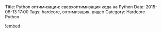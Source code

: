 Title: Python оптимизации: сверхоптимизация кода на Python
Date: 2015-08-13 17:00
Tags: hardcore, оптимизация, видео
Category: Hardcore Python

[!embed](http://www.youtube.com/watch?v=K3qL3NqZDcE)
